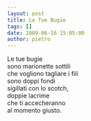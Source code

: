 ```yaml
---
layout: post
title: Le Tue Bugie
tags: []
date: 2009-06-16 15:05:00
author: pietro
---
```

Le tue bugie<br/>sono marionette sottili<br/>che vogliono tagliare i fili<br/>sono doppi fondi<br/>sigillati con lo scotch,<br/>doppie lacrime<br/>che ti accecheranno<br/>al momento giusto.

